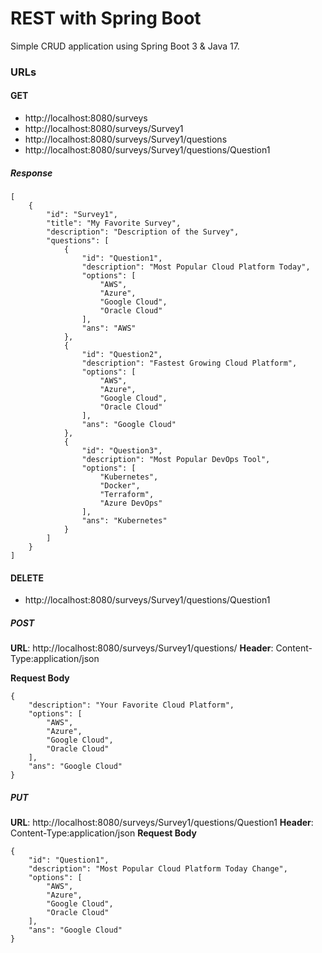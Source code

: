 # REST with Spring Boot

Simple CRUD application using Spring Boot 3 & Java 17.

### URLs


#### GET

- http://localhost:8080/surveys
- http://localhost:8080/surveys/Survey1
- http://localhost:8080/surveys/Survey1/questions
- http://localhost:8080/surveys/Survey1/questions/Question1

##### Response

```
[
    {
        "id": "Survey1",
        "title": "My Favorite Survey",
        "description": "Description of the Survey",
        "questions": [
            {
                "id": "Question1",
                "description": "Most Popular Cloud Platform Today",
                "options": [
                    "AWS",
                    "Azure",
                    "Google Cloud",
                    "Oracle Cloud"
                ],
                "ans": "AWS"
            },
            {
                "id": "Question2",
                "description": "Fastest Growing Cloud Platform",
                "options": [
                    "AWS",
                    "Azure",
                    "Google Cloud",
                    "Oracle Cloud"
                ],
                "ans": "Google Cloud"
            },
            {
                "id": "Question3",
                "description": "Most Popular DevOps Tool",
                "options": [
                    "Kubernetes",
                    "Docker",
                    "Terraform",
                    "Azure DevOps"
                ],
                "ans": "Kubernetes"
            }
        ]
    }
]

```

#### DELETE

- http://localhost:8080/surveys/Survey1/questions/Question1

##### POST

**URL**: http://localhost:8080/surveys/Survey1/questions/
**Header**: Content-Type:application/json

**Request Body**
```
{
    "description": "Your Favorite Cloud Platform",
    "options": [
        "AWS",
        "Azure",
        "Google Cloud",
        "Oracle Cloud"
    ],
    "ans": "Google Cloud"
}

```

##### PUT

**URL**: http://localhost:8080/surveys/Survey1/questions/Question1
**Header**: Content-Type:application/json
**Request Body**
```
{
    "id": "Question1",
    "description": "Most Popular Cloud Platform Today Change",
    "options": [
        "AWS",
        "Azure",
        "Google Cloud",
        "Oracle Cloud"
    ],
    "ans": "Google Cloud"
}

```

